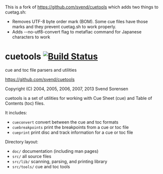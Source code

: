 This is a fork of https://github.com/svend/cuetools which adds two things to cuetag.sh:
- Removes UTF-8 byte order mark (BOM). Some cue files have those marks and they prevent cuetag.sh to work properly.
- Adds --no-utf8-convert flag to metaflac command for Japanese characters to work

# cuetools [![Build Status](https://travis-ci.org/rinri-d/cuetools-jp.svg?branch=master)](https://travis-ci.org/rinri-d/cuetools-jp)

cue and toc file parsers and utilities

https://github.com/svend/cuetools

Copyright (C) 2004, 2005, 2006, 2007, 2013 Svend Sorensen

cuetools is a set of utilities for working with Cue Sheet (cue) and Table of
Contents (toc) files.

It includes:

- `cueconvert` convert between the cue and toc formats
- `cuebreakpoints` print the breakpoints from a cue or toc file
- `cueprint` print disc and track information for a cue or toc file

Directory layout:

- `doc/` documentation (including man pages)
- `src/` all source files
- `src/lib/` scanning, parsing, and printing library
- `src/tools/` cue and toc tools

